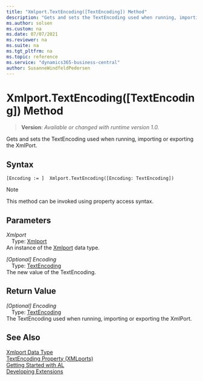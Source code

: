 ```yaml
---
title: "Xmlport.TextEncoding([TextEncoding]) Method"
description: "Gets and sets the TextEncoding used when running, importing or exporting the XmlPort."
ms.author: solsen
ms.custom: na
ms.date: 07/07/2021
ms.reviewer: na
ms.suite: na
ms.tgt_pltfrm: na
ms.topic: reference
ms.service: "dynamics365-business-central"
author: SusanneWindfeldPedersen
---
```

[//]: # (START>DO_NOT_EDIT)
[//]: # (IMPORTANT:Do not edit any of the content between here and the END>DO_NOT_EDIT.)
[//]: # (Any modifications should be made in the .xml files in the ModernDev repo.)
# Xmlport.TextEncoding([TextEncoding]) Method
> **Version**: _Available or changed with runtime version 1.0._

Gets and sets the TextEncoding used when running, importing or exporting the XmlPort.


## Syntax
```AL
[Encoding := ]  Xmlport.TextEncoding([Encoding: TextEncoding])
```
> [!NOTE]
> This method can be invoked using property access syntax.
## Parameters
*Xmlport*  
&emsp;Type: [Xmlport](xmlport-data-type.md)  
An instance of the [Xmlport](xmlport-data-type.md) data type.  

*[Optional] Encoding*  
&emsp;Type: [TextEncoding](../textencoding/textencoding-option.md)  
The new value of the TextEncoding.  


## Return Value
*[Optional] Encoding*  
&emsp;Type: [TextEncoding](../textencoding/textencoding-option.md)  
The TextEncoding used when running, importing or exporting the XmlPort.


[//]: # (IMPORTANT: END>DO_NOT_EDIT)
## See Also
[Xmlport Data Type](xmlport-data-type.md)  
[TextEncoding Property \(XMLports\)](../../properties/devenv-textencoding-property.md)  
[Getting Started with AL](../../devenv-get-started.md)  
[Developing Extensions](../../devenv-dev-overview.md)